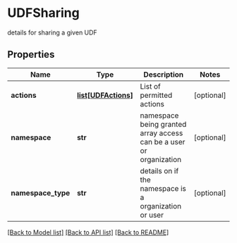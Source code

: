 # UDFSharing

details for sharing a given UDF

## Properties

| Name               | Type                                  | Description                                                        | Notes      |
| ------------------ | ------------------------------------- | ------------------------------------------------------------------ | ---------- |
| **actions**        | [**list[UDFActions]**](UDFActions.md) | List of permitted actions                                          | [optional] |
| **namespace**      | **str**                               | namespace being granted array access can be a user or organization | [optional] |
| **namespace_type** | **str**                               | details on if the namespace is a organization or user              | [optional] |

[[Back to Model list]](../README.md#documentation-for-models) [[Back to API list]](../README.md#documentation-for-api-endpoints) [[Back to README]](../README.md)
